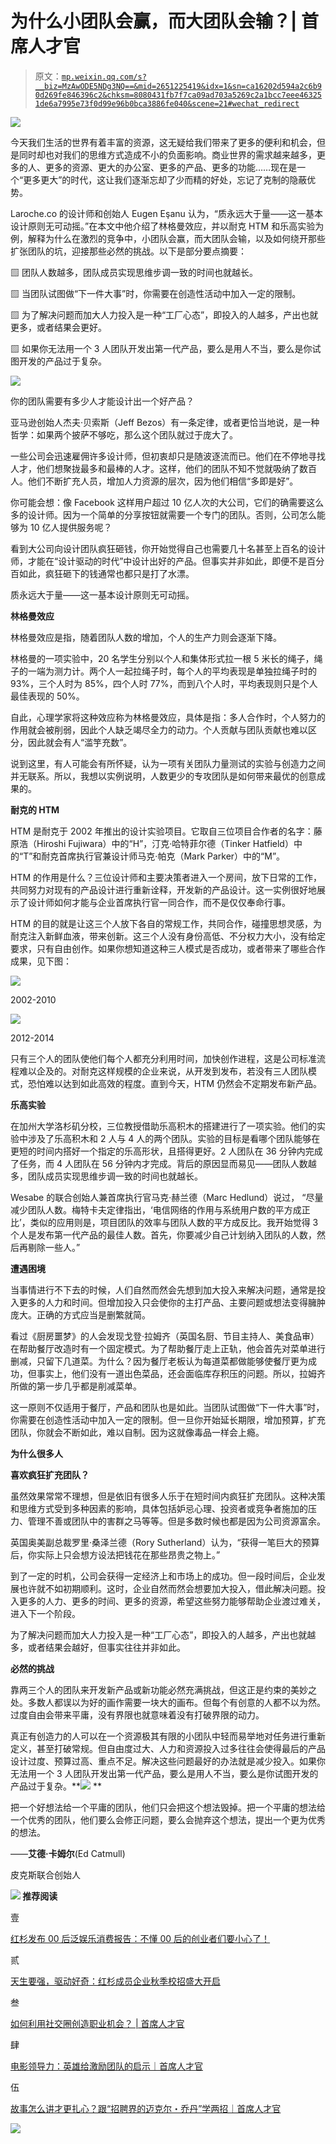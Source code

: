 # 为什么小团队会赢，而大团队会输？| 首席人才官

> 原文：[`mp.weixin.qq.com/s?__biz=MzAwODE5NDg3NQ==&mid=2651225419&idx=1&sn=ca16202d594a2c6b90d269fe846396c2&chksm=8080431fb7f7ca09ad703a5269c2a1bcc7eee463251de6a7995e73f0d99e96b0bca3886fe040&scene=21#wechat_redirect`](http://mp.weixin.qq.com/s?__biz=MzAwODE5NDg3NQ==&mid=2651225419&idx=1&sn=ca16202d594a2c6b90d269fe846396c2&chksm=8080431fb7f7ca09ad703a5269c2a1bcc7eee463251de6a7995e73f0d99e96b0bca3886fe040&scene=21#wechat_redirect)

![](img/015c34aa5d9f665bd50d0d1498d33733.png)

今天我们生活的世界有着丰富的资源，这无疑给我们带来了更多的便利和机会，但是同时却也对我们的思维方式造成不小的负面影响。商业世界的需求越来越多，更多的人、更多的资源、更大的办公室、更多的产品、更多的功能……现在是一个“更多更大”的时代，这让我们逐渐忘却了少而精的好处，忘记了克制的隐蔽优势。

Laroche.co 的设计师和创始人 Eugen Eşanu 认为，“质永远大于量——这一基本设计原则无可动摇。”在本文中他介绍了林格曼效应，并以耐克 HTM 和乐高实验为例，解释为什么在激烈的竞争中，小团队会赢，而大团队会输，以及如何绕开那些扩张团队的坑，迎接那些必然的挑战。以下是部分要点摘要：

▨ 团队人数越多，团队成员实现思维步调一致的时间也就越长。

▨ 当团队试图做“下一件大事”时，你需要在创造性活动中加入一定的限制。

▨ 为了解决问题而加大人力投入是一种“工厂心态”，即投入的人越多，产出也就更多，或者结果会更好。

▨ 如果你无法用一个 3 人团队开发出第一代产品，要么是用人不当，要么是你试图开发的产品过于复杂。

![](img/e8c9e668a49582f6ac060c288efd6613.png)

你的团队需要有多少人才能设计出一个好产品？

亚马逊创始人杰夫·贝索斯（Jeff Bezos）有一条定律，或者更恰当地说，是一种哲学：如果两个披萨不够吃，那么这个团队就过于庞大了。

一些公司会迅速雇佣许多设计师，但初衷却只是随波逐流而已。他们在不停地寻找人才，他们想聚拢最多和最棒的人才。这样，他们的团队不知不觉就吸纳了数百人。他们不断扩充人员，增加人力资源的层次，因为他们相信“多即是好”。

你可能会想：像 Facebook 这样用户超过 10 亿人次的大公司，它们的确需要这么多的设计师。因为一个简单的分享按钮就需要一个专门的团队。否则，公司怎么能够为 10 亿人提供服务呢？

看到大公司向设计团队疯狂砸钱，你开始觉得自己也需要几十名甚至上百名的设计师，才能在“设计驱动的时代”中设计出好的产品。但事实并非如此，即便不是百分百如此，疯狂砸下的钱通常也都只是打了水漂。

质永远大于量——这一基本设计原则无可动摇。

**林格曼效应**

林格曼效应是指，随着团队人数的增加，个人的生产力则会逐渐下降。

林格曼的一项实验中，20 名学生分别以个人和集体形式拉一根 5 米长的绳子，绳子的一端为测力计。两个人一起拉绳子时，每个人的平均表现是单独拉绳子时的 93%，三个人时为 85%，四个人时 77%，而到八个人时，平均表现则只是个人最佳表现的 50%。

自此，心理学家将这种效应称为林格曼效应，具体是指：多人合作时，个人努力的作用就会被削弱，因此个人缺乏竭尽全力的动力。个人贡献与团队贡献也难以区分，因此就会有人“滥竽充数”。

说到这里，有人可能会有所怀疑，认为一项有关团队力量测试的实验与创造力之间并无联系。所以，我想以实例说明，人数更少的专攻团队是如何带来最优的创意成果的。

**耐克的 HTM**

HTM 是耐克于 2002 年推出的设计实验项目。它取自三位项目合作者的名字：藤原浩（Hiroshi Fujiwara）中的“H”，汀克·哈特菲尔德（Tinker Hatfield）中的“T”和耐克首席执行官兼设计师马克·帕克（Mark Parker）中的“M”。

HTM 的作用是什么？三位设计师和主要决策者进入一个房间，放下日常的工作，共同努力对现有的产品设计进行重新诠释，开发新的产品设计。这一实例很好地展示了设计师如何才能与企业首席执行官一同合作，而不是仅仅奉命行事。

HTM 的目的就是让这三个人放下各自的常规工作，共同合作，碰撞思想灵感，为耐克注入新鲜血液，带来创新。这三个人没有身份高低、不分权力大小，没有给定要求，只有自由创作。如果你想知道这种三人模式是否成功，或者带来了哪些合作成果，见下图：

![](img/e1f0b98efa90dd80baab249426951453.png)

2002-2010

![](img/ff1842a97621fffedda0e7df5a4d4880.png)

2012-2014

只有三个人的团队使他们每个人都充分利用时间，加快创作进程，这是公司标准流程难以企及的。对耐克这样规模的企业来说，从开发到发布，若没有三人团队模式，恐怕难以达到如此高效的程度。直到今天，HTM 仍然会不定期发布新产品。

**乐高实验**

在加州大学洛杉矶分校，三位教授借助乐高积木的搭建进行了一项实验。他们的实验中涉及了乐高积木和 2 人与 4 人的两个团队。实验的目标是看哪个团队能够在更短的时间内搭好一个指定的乐高形状，且搭得更好。2 人团队在 36 分钟内完成了任务，而 4 人团队在 56 分钟内才完成。背后的原因显而易见——团队人数越多，团队成员实现思维步调一致的时间也就越长。

Wesabe 的联合创始人兼首席执行官马克·赫兰德（Marc Hedlund）说过， “尽量减少团队人数。梅特卡夫定律指出，‘电信网络的作用与系统用户数的平方成正比’，类似的应用则是，项目团队的效率与团队人数的平方成反比。我开始觉得 3 个人是发布第一代产品的最佳人数。首先，你要减少自己计划纳入团队的人数，然后再剔除一些人。”

**遭遇困境**

当事情进行不下去的时候，人们自然而然会先想到加大投入来解决问题，通常是投入更多的人力和时间。但增加投入只会使你的主打产品、主要问题或想法变得臃肿庞大。正确的方式应当是删繁就简。

看过《厨房噩梦》的人会发现戈登·拉姆齐（英国名厨、节目主持人、美食品审）在帮助餐厅改造时有一个固定模式。为了帮助餐厅走上正轨，他会首先对菜单进行删减，只留下几道菜。为什么？因为餐厅老板认为每道菜都做能够使餐厅更为成功，但事实上，他们没有一道出色菜品，还会面临库存积压的问题。所以，拉姆齐所做的第一步几乎都是削减菜单。

这一原则不仅适用于餐厅，产品和团队也是如此。当团队试图做“下一件大事”时，你需要在创造性活动中加入一定的限制。但一旦你开始延长期限，增加预算，扩充团队，你就会不断如此，难以自制。因为这就像毒品一样会上瘾。

**为什么很多人**

**喜欢疯狂扩充团队？**

虽然效果常常不理想，但是依旧有很多人乐于在短时间内疯狂扩充团队。这种决策和思维方式受到多种因素的影响，具体包括妒忌心理、投资者或竞争者施加的压力、管理不善或团队中的害群之马等等。但是多数时候也都是因为公司资源富余。

英国奥美副总裁罗里·桑泽兰德（Rory Sutherland）认为，“获得一笔巨大的预算后，你实际上只会想方设法把钱花在那些昂贵之物上。”

到了一定的时机，公司会获得一定经济上和市场上的成功。但一段时间后，企业发展也许就不如初期顺利。这时，企业自然而然会想要加大投入，借此解决问题。投入更多的人力、更多的时间、更多的资源，希望这些努力能够帮助企业渡过难关，进入下一个阶段。

为了解决问题而加大人力投入是一种“工厂心态”，即投入的人越多，产出也就越多，或者结果会越好，但事实往往并非如此。

**必然的挑战**

靠两三个人的团队来开发新产品或新功能必然充满挑战，但这正是约束的美妙之处。多数人都误以为好的画作需要一块大的画布。但每个有创意的人都不以为然。过度自由会带来平庸，没有界限也就意味着没有打破界限的动力。

真正有创造力的人可以在一个资源极其有限的小团队中轻而易举地对任务进行重新定义，甚至打破常规。但自由度过大、人力和资源投入过多往往会使得最后的产品设计过度、预算过高、重点不足。解决这些问题最好的办法就是减少投入。如果你无法用一个 3 人团队开发出第一代产品，要么是用人不当，要么是你试图开发的产品过于复杂。**![](img/7ef41f7baa8f7441a5c8f3694dc48533.png) **

把一个好想法给一个平庸的团队，他们只会把这个想法毁掉。把一个平庸的想法给一个优秀的团队，他们要么会修正问题，要么会抛弃这个想法，提出一个更为优秀的想法。

——**艾德·卡姆尔**(Ed Catmull)

皮克斯联合创始人

**![](img/7ef41f7baa8f7441a5c8f3694dc48533.png) 推荐阅读**

壹

[红杉发布 00 后泛娱乐消费报告：不懂 00 后的创业者们要小心了！](http://mp.weixin.qq.com/s?__biz=MzAwODE5NDg3NQ==&mid=2651225402&idx=1&sn=aedf0fd1209a4471e6bfbeae264a6cdf&chksm=8080436eb7f7ca78480bc7d780f4a50d56c540d78af4ff24e3eb44968fe1cc62ee1cc4975111&scene=21#wechat_redirect)

贰

[天生要强，驱动好奇：红杉成员企业秋季校招盛大开启](http://mp.weixin.qq.com/s?__biz=MzAwODE5NDg3NQ==&mid=2651225394&idx=1&sn=9416ddd724c0208a1ec629519c3ec3bf&chksm=80804366b7f7ca70c2ba64e2cf5d948c40160c1d2c6687618cb9d445b950868806a86e14fb6c&scene=21#wechat_redirect)

叁

[如何利用社交圈创造职业机会？ | 首席人才官](http://mp.weixin.qq.com/s?__biz=MzAwODE5NDg3NQ==&mid=2651225353&idx=1&sn=0a84b6db8c0146904a34e0bacf30fbc0&chksm=8080435db7f7ca4b21cc4209d811d62421c3a7d9f656ede1d38953eebc3841bf83eb8cc44d32&scene=21#wechat_redirect)

肆

[电影领导力：英雄给激励团队的启示｜首席人才官](http://mp.weixin.qq.com/s?__biz=MzAwODE5NDg3NQ==&mid=2651225300&idx=1&sn=cda77a88a72de97c2bc0d8025fca32c5&chksm=80804280b7f7cb9662cc5c6079be58e634afd1864db3d0adfc2b41209ad5b0e556c99c9bdba2&scene=21#wechat_redirect)

伍

[故事怎么讲才更扎心？跟“招聘界的迈克尔・乔丹”学两招｜首席人才官](http://mp.weixin.qq.com/s?__biz=MzAwODE5NDg3NQ==&mid=2651225269&idx=1&sn=fe44d8c51776ce07eb4dabff1c5aaf53&chksm=808042e1b7f7cbf759f4964a3ae46ab7ac5d40584b8f7c460aac0cb9f8f722477add2a4acbf7&scene=21#wechat_redirect)

![](img/c558ae1e02cd4cce77186445a09acc84.png)